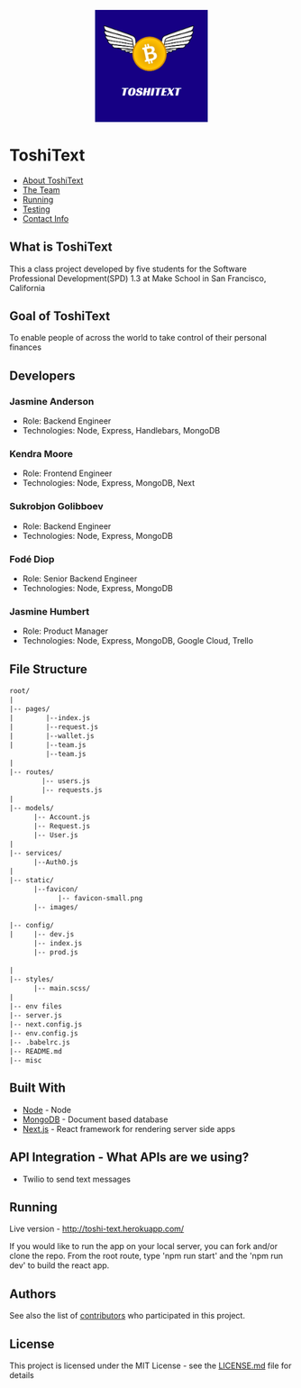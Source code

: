 <p align="center">
    <img src="static/dark-logo.png"
         width="200" />
</p>

# ToshiText

* [About ToshiText](https://github.com/jasmines-co/best_website_ever/tree/master#what-is-toshitext-)
* [The Team](https://github.com/jasmines-co/best_website_ever/tree/master#the-team)
* [Running](https://github.com/jasmines-co/best_website_ever/tree/master#running)
* [Testing](https://github.com/jasmines-co/best_website_ever/tree/master#testing)
* [Contact Info](https://github.com/jasmines-co/best_website_ever/tree/master#contact-info)

## What is ToshiText
This a class project developed by five students for the Software Professional Development(SPD) 1.3 at Make School in San Francisco, California

## Goal of ToshiText
To enable people of across the world to take control of their personal finances 

## Developers
### Jasmine Anderson
  - Role: Backend Engineer
  - Technologies: Node, Express, Handlebars, MongoDB
### Kendra Moore
  - Role: Frontend Engineer
  - Technologies: Node, Express, MongoDB, Next
### Sukrobjon Golibboev
  - Role: Backend Engineer
  - Technologies: Node, Express, MongoDB
### Fodé Diop
  - Role: Senior Backend Engineer
  - Technologies: Node, Express, MongoDB
### Jasmine Humbert
  - Role: Product Manager
  - Technologies: Node, Express, MongoDB, Google Cloud, Trello


## File Structure 
```
root/
|
|-- pages/              
|        |--index.js
|        |--request.js
|        |--wallet.js
|        |--team.js
         |--team.js
|
|-- routes/               
        |-- users.js
        |-- requests.js
|
|-- models/                     
      |-- Account.js
      |-- Request.js
      |-- User.js
|
|-- services/                     
      |--Auth0.js
|
|-- static/ 
      |--favicon/
            |-- favicon-small.png
      |-- images/
      
|-- config/                     
|     |-- dev.js
      |-- index.js
      |-- prod.js
      
|
|-- styles/                 
      |-- main.scss/
|
|-- env files                 
|-- server.js                
|-- next.config.js            
|-- env.config.js 
|-- .babelrc.js
|-- README.md
|-- misc
```

## Built With

* [Node](hhttps://nodejs.org/en/) - Node
* [MongoDB](https://www.mongodb.com/) - Document based database
* [Next.js](https://nextjs.org/) - React framework for rendering server side apps

## API Integration - What APIs are we using? 
- Twilio to send text messages

## Running 
Live version - http://toshi-text.herokuapp.com/

If you would like to run the app on your local server, you can fork and/or clone the repo. From the root route, type 'npm run start' and the 'npm run dev' to build the react app.

## Authors


See also the list of [contributors](https://github.com/jasmines-co/best_website_ever) who participated in this project.

## License

This project is licensed under the MIT License - see the [LICENSE.md](LICENSE.md) file for details



